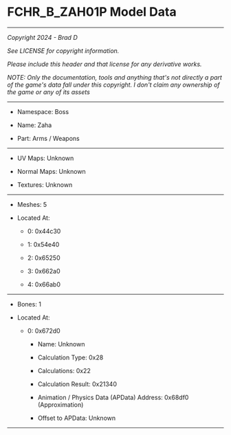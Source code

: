 # FCHR_B_ZAH01P Model Data

---

*Copyright 2024 - Brad D*

*See LICENSE for copyright information.*

*Please include this header and that license for any derivative works.*

*NOTE: Only the documentation, tools and anything that's not directly a part of the game's data fall under this copyright. I don't claim any ownership of the game or any of its assets*

---

* Namespace: Boss

* Name: Zaha

* Part: Arms / Weapons

---

* UV Maps: Unknown

* Normal Maps: Unknown

* Textures: Unknown

---

* Meshes: 5

* Located At:

  * 0: 0x44c30

  * 1: 0x54e40

  * 2: 0x65250

  * 3: 0x662a0

  * 4: 0x66ab0

---

* Bones: 1

* Located At:

  * 0: 0x672d0

    * Name: Unknown

    * Calculation Type: 0x28

    * Calculations: 0x22

    * Calculation Result: 0x21340

    * Animation / Physics Data (APData) Address: 0x68df0 (Approximation)

    * Offset to APData: Unknown

---

